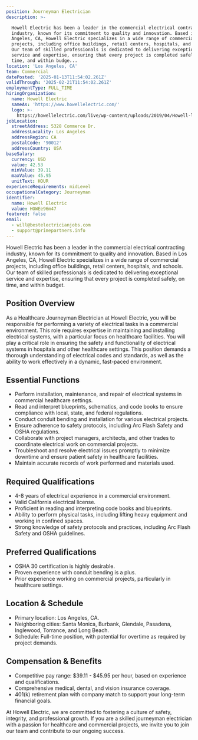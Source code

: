 ```yaml
---
position: Journeyman Electrician
description: >-

  Howell Electric has been a leader in the commercial electrical contracting
  industry, known for its commitment to quality and innovation. Based in Los
  Angeles, CA, Howell Electric specializes in a wide range of commercial
  projects, including office buildings, retail centers, hospitals, and schools.
  Our team of skilled professionals is dedicated to delivering exceptional
  service and expertise, ensuring that every project is completed safely, on
  time, and within budge...
location: 'Los Angeles, CA'
team: Commercial
datePosted: '2025-01-13T11:54:02.261Z'
validThrough: '2025-02-21T11:54:02.261Z'
employmentType: FULL_TIME
hiringOrganization:
  name: Howell Electric
  sameAs: 'https://www.howellelectric.com/'
  logo: >-
    https://howellelectric.com/live/wp-content/uploads/2019/04/Howell-logo-img.png
jobLocation:
  streetAddress: 5328 Commerce Dr.
  addressLocality: Los Angeles
  addressRegion: CA
  postalCode: '90012'
  addressCountry: USA
baseSalary:
  currency: USD
  value: 42.53
  minValue: 39.11
  maxValue: 45.95
  unitText: HOUR
experienceRequirements: midLevel
occupationalCategory: Journeyman
identifier:
  name: Howell Electric
  value: HOWEe96m47
featured: false
email:
  - will@bestelectricianjobs.com
  - support@primepartners.info
---
```




Howell Electric has been a leader in the commercial electrical contracting industry, known for its commitment to quality and innovation. Based in Los Angeles, CA, Howell Electric specializes in a wide range of commercial projects, including office buildings, retail centers, hospitals, and schools. Our team of skilled professionals is dedicated to delivering exceptional service and expertise, ensuring that every project is completed safely, on time, and within budget.

## Position Overview

As a Healthcare Journeyman Electrician at Howell Electric, you will be responsible for performing a variety of electrical tasks in a commercial environment. This role requires expertise in maintaining and installing electrical systems, with a particular focus on healthcare facilities. You will play a critical role in ensuring the safety and functionality of electrical systems in hospitals and other healthcare settings. This position demands a thorough understanding of electrical codes and standards, as well as the ability to work effectively in a dynamic, fast-paced environment.

## Essential Functions

- Perform installation, maintenance, and repair of electrical systems in commercial healthcare settings.
- Read and interpret blueprints, schematics, and code books to ensure compliance with local, state, and federal regulations.
- Conduct conduit bending and installation for various electrical projects.
- Ensure adherence to safety protocols, including Arc Flash Safety and OSHA regulations.
- Collaborate with project managers, architects, and other trades to coordinate electrical work on commercial projects.
- Troubleshoot and resolve electrical issues promptly to minimize downtime and ensure patient safety in healthcare facilities.
- Maintain accurate records of work performed and materials used.

## Required Qualifications

- 4-8 years of electrical experience in a commercial environment.
- Valid California electrical license.
- Proficient in reading and interpreting code books and blueprints.
- Ability to perform physical tasks, including lifting heavy equipment and working in confined spaces.
- Strong knowledge of safety protocols and practices, including Arc Flash Safety and OSHA guidelines.

## Preferred Qualifications

- OSHA 30 certification is highly desirable.
- Proven experience with conduit bending is a plus.
- Prior experience working on commercial projects, particularly in healthcare settings.

## Location & Schedule

- Primary location: Los Angeles, CA.
- Neighboring cities: Santa Monica, Burbank, Glendale, Pasadena, Inglewood, Torrance, and Long Beach.
- Schedule: Full-time position, with potential for overtime as required by project demands.

## Compensation & Benefits

- Competitive pay range: $39.11 - $45.95 per hour, based on experience and qualifications.
- Comprehensive medical, dental, and vision insurance coverage.
- 401(k) retirement plan with company match to support your long-term financial goals. 

At Howell Electric, we are committed to fostering a culture of safety, integrity, and professional growth. If you are a skilled journeyman electrician with a passion for healthcare and commercial projects, we invite you to join our team and contribute to our ongoing success.
